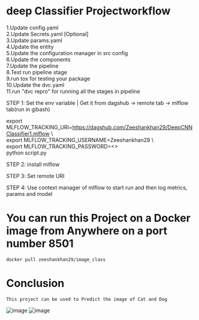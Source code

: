 # deep Classifier Projectworkflow



1.Update config.yaml    
2.Update Secrets.yaml [Optional]    
3.Update params.yaml    
4.Update the entity     
5.Update the configuration manager in src config    
6.Update the components     
7.Update the pipeline   
8.Test run pipeline stage   
9.run tox for testing your package  
10.Update the dvc.yaml      
11.run "dvc repro" for running all the stages in pipeline

STEP 1: Set the env variable | Get it from dagshub -> remote tab -> mlflow tab(run in gibash)

export MLFLOW_TRACKING_URI=https://dagshub.com/Zeeshankhan29/DeepCNNClassifier1.mlflow \        
export MLFLOW_TRACKING_USERNAME=Zeeshankhan29 \     
export MLFLOW_TRACKING_PASSWORD=<>\
python script.py

STEP 2: install mlflow

STEP 3: Set remote URI

STEP 4: Use context manager of mlflow to start run and then log metrics, params and model



# You can run this Project on a Docker image from Anywhere on a port number 8501
```
docker pull zeeshankhan29/image_class

```

# Conclusion

```
This project can be used to Predict the image of Cat and Dog        
```
![image](https://user-images.githubusercontent.com/95518247/204089273-638b8113-00fe-4425-a005-3cf95f31b254.png)
![image](https://user-images.githubusercontent.com/95518247/204089376-ab5a7389-f84c-4b6d-b6de-141d2a717ea1.png)


